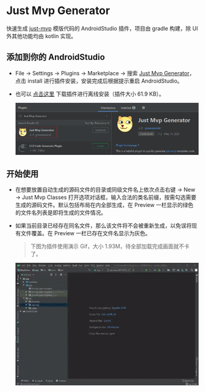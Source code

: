 # Just Mvp Generator
快速生成 [just-mvp](https://github.com/groooooomit/just-mvp) 模版代码的 AndroidStudio 插件，项目由 gradle 构建，除 UI 外其他功能均由 kotlin 实现。

## 添加到你的 AndroidStudio
* File -> Settings -> Plugins -> Marketplace -> 搜索 [Just Mvp Generator](https://plugins.jetbrains.com/plugin/14273-just-mvp-generator)，点击 install 进行插件安装，安装完成后根据提示重启 AndroidStudio。  
* 也可以 [点击这里](https://raw.githubusercontent.com/groooooomit/just-mvp-plugin/master/plugins/just-mvp-plugin-1.1.2.jar) 下载插件进行离线安装（插件大小 61.9 KB）。 

    ![安装插件](https://raw.githubusercontent.com/groooooomit/just-mvp-plugin/master/screenshots/plugins.png)

## 开始使用
* 在想要放置自动生成的源码文件的目录或同级文件名上依次点击右键 -> New -> Just Mvp Classes 打开选项对话框，输入合法的类名前缀，按需勾选需要生成的源码文件。默认包括布局在内全部生成，在 Preview 一栏显示的绿色的文件名列表是即将生成的文件情况。  
* 如果当前目录已经存在同名文件，那么该文件将不会被重新生成，以免误将现有文件覆盖。在 Preview 一栏已存在文件名显示为灰色。  
    > 下图为插件使用演示 Gif，大小 1.93M，待全部加载完成画面就不卡了。


    ![生成 MVP 模板代码](https://raw.githubusercontent.com/groooooomit/just-mvp-plugin/master/screenshots/just-mvp-plugin-demo.gif "gif 大小1.93M，待全部加载完就不卡了")
